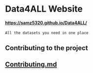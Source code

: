# Data4ALL Website
#### https://samz5320.github.io/Data4ALL/

    All the datasets you need in one place

## Contributing to the project
   ## [Contributing.md](https://github.com/samz5320/Data4ALL/blob/main/CONTRIBUTING.md)

